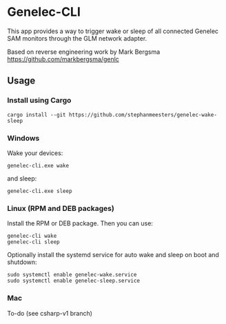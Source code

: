 # Genelec-CLI
This app provides a way to trigger wake or sleep of all connected Genelec SAM monitors through the GLM network adapter.

Based on reverse engineering work by Mark Bergsma https://github.com/markbergsma/genlc

## Usage

### Install using Cargo

```
cargo install --git https://github.com/stephanmeesters/genelec-wake-sleep
```

### Windows

Wake your devices:
```
genelec-cli.exe wake
```

and sleep:
```
genelec-cli.exe sleep
```

### Linux (RPM and DEB packages)

Install the RPM or DEB package. Then you can use:

```
genelec-cli wake
genelec-cli sleep
```

Optionally install the systemd service for auto wake and sleep on boot and shutdown:
```
sudo systemctl enable genelec-wake.service
sudo systemctl enable genelec-sleep.service
```

### Mac
To-do (see csharp-v1 branch)

